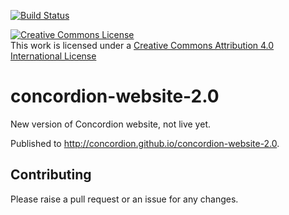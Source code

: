 [![Build Status](https://travis-ci.org/concordion/concordion-website-2.0.svg?branch=gh-pages)](https://travis-ci.org/concordion/concordion-website-2.0)

<a rel="license" href="http://creativecommons.org/licenses/by/4.0/"><img alt="Creative Commons License" style="border-width:0" src="https://i.creativecommons.org/l/by/4.0/88x31.png" /></a><br />This work is licensed under a <a rel="license" href="http://creativecommons.org/licenses/by/4.0/">Creative Commons Attribution 4.0 International License</a>

# concordion-website-2.0
New version of Concordion website, not live yet.

Published to http://concordion.github.io/concordion-website-2.0.

## Contributing
Please raise a pull request or an issue for any changes.
